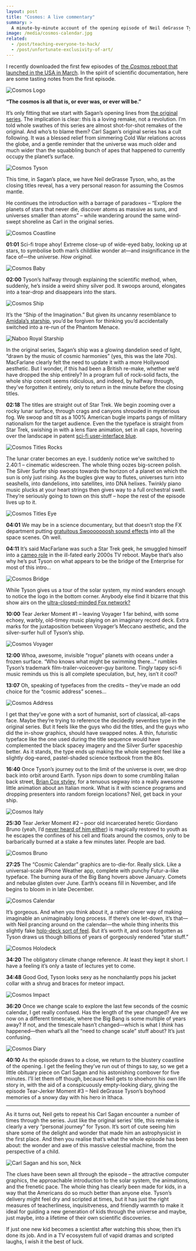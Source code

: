 ```yaml
---
layout: post
title: "Cosmos: A live commentary"
summary: >
  A minute-by-minute account of the opening episode of Neil deGrasse Tyson’s relaunch of the classic American scientific documentary series. Because, why not?
image: /media/cosmos-calendar.jpg
related:
  - /post/teaching-everyone-to-hack/
  - /post/unfortunate-exclusivity-of-art/
---
```


I recently downloaded the first few episodes of [the *Cosmos* reboot that launched in the USA in March](https://en.wikipedia.org/wiki/Cosmos:_A_Spacetime_Odyssey). In the spirit of scientific documentation, here are some tasting notes from the first episode.

![Cosmos Logo](/media/cosmos-logo.jpg)

**“The cosmos is all that is, or ever was, or ever will be.”**

It’s only fitting that we start with Sagan’s opening lines from [the original series](https://en.wikipedia.org/wiki/Cosmos:_A_Personal_Voyage). The implication is clear: this is a loving remake, not a revolution. I’m told whole swathes of this series are almost shot-for-shot remakes of the original. And who’s to blame them? Carl Sagan’s original series has a cult following. It was a blessed relief from simmering Cold War relations across the globe, and a gentle reminder that the universe was much older and much wider than the squabbling bunch of apes that happened to currently occupy the planet’s surface.

![Cosmos Tyson](/media/cosmos-tyson.jpg)

This time, in Sagan’s place, we have Neil deGrasse Tyson, who, as the closing titles reveal, has a very personal reason for assuming the Cosmos mantle.

He continues the introduction with a barrage of paradoxes – “Explore the planets of stars that never die, discover atoms as massive as suns, and universes smaller than atoms” – while wandering around the same wind-swept shoreline as Carl in the original series.

![Cosmos Coastline](/media/cosmos-coastline.jpg)

**01:01** Sci-fi trope ahoy! Extreme close-up of wide-eyed baby, looking up at stars, to symbolise both man’s childlike wonder at—and insignificance in the face of—the universe. *How original.*

![Cosmos Baby](/media/cosmos-baby.jpg)

**02:00** Tyson’s halfway through explaining the scientific method, when, suddenly, he’s inside a weird shiny silver pod. It swoops around, elongates into a tear-drop and disappears into the stars.

![Cosmos Ship](/media/cosmos-ship.jpg)

It’s the “Ship of the Imagination.” But given its uncanny resemblance to [Amidala’s starship](http://starwars.wikia.com/wiki/J-type_327_Nubian_royal_starship), you’d be forgiven for thinking you’d accidentally switched into a re-run of the Phantom Menace.

![Naboo Royal Starship](../media/naboo-royal-starship.jpg)

In the original series, Sagan’s ship was a glowing dandelion seed of light, “drawn by the music of cosmic harmonies” (yes, this was the late 70s). MacFarlane clearly felt the need to update it with a more Hollywood aesthetic. But I wonder, if this had been a British re-make, whether we’d have dropped the ship entirely? In a program full of rock-solid facts, the whole ship conceit seems ridiculous, and indeed, by halfway through, they’ve forgotten it entirely, only to return in the minute before the closing titles.

**02:18** The titles are straight out of Star Trek. We begin zooming over a rocky lunar surface, through crags and canyons shrouded in mysterious fog. We swoop and tilt as a 100% American bugle imparts pangs of military nationalism for the target audience. Even the the typeface is straight from Star Trek, swishing in with a lens flare animation, set in all caps, hovering over the landscape in patent [sci-fi user-interface blue](http://99percentinvisible.org/episode/future-screens-are-mostly-blue/).

![Cosmos Titles Rocks](/media/cosmos-titles-rocks.jpg)

The lunar crater becomes an eye. I suddenly notice we’ve switched to 2.40∶1 – cinematic widescreen. The whole thing oozes big-screen polish. The Silver Surfer ship swoops towards the horizon of a planet on which the sun is only just rising. As the bugles give way to flutes, universes turn into seashells, into dandelions, into satellites, into DNA helixes. Twinkly piano music plucks at your heart strings then gives way to a full orchestral swell. They’re seriously going to town on this stuff – hope the rest of the episode lives up to it.

![Cosmos Titles Eye](/media/cosmos-titles-eye.jpg)

**04:01** We may be in a science documentary, but that doesn’t stop the FX department putting [gratuitous Swooooooosh sound effects](http://www.tested.com/science/space/459215-what-if-sound-star-wars-was-type-interface-design) into all the space scenes. Oh well.

**04:11** It’s said MacFarlane was such a Star Trek geek, he smuggled himself into a [cameo role](http://www.imdb.com/character/ch0111446/) in the ill-fated early 2000s TV reboot. Maybe that’s also why he’s put Tyson on what appears to be the bridge of the Enterprise for most of this intro…

![Cosmos Bridge](/media/cosmos-bridge.jpg)

While Tyson gives us a tour of the solar system, my mind wanders enough to notice the logo in the bottom corner. Anybody else find it bizarre that this show airs on the [ultra-closed-minded Fox network?](https://en.wikipedia.org/wiki/Fox_News_Channel_controversies)

**10:00** Tear Jerker Moment #1 – leaving Voyager 1 far behind, with some echoey, warbly, old-timey music playing on an imaginary record deck. Extra marks for the juxtaposition between Voyager’s Meccano aesthetic, and the silver-surfer hull of Tyson’s ship.

![Cosmos Voyager](/media/cosmos-voyager.jpg)

**12:00** Whoa, awesome, invisible “rogue” planets with oceans under a frozen surface. “Who knows what might be swimming there…” rumbles Tyson’s trademark film-trailer-voiceover-guy baritone. Tingly tappy sci-fi music reminds us this is all complete speculation, but, hey, isn’t it cool?

**13:07** Oh, speaking of typefaces from the credits – they’ve made an odd choice for the “cosmic address” scenes…

![Cosmos Address](/media/cosmos-address.jpg)

I get that they’ve gone with a sort of humanist, sort of classical, all-caps face. Maybe they’re trying to reference the decidedly seventies type in the original series. But it feels like the guys who did the titles, and the guys who did the in-show graphics, should have swapped notes. A thin, futuristic typeface like the one used during the title sequence would have complemented the black spacey imagery and the Silver Surfer spaceship better. As it stands, the type ends up making the whole segment feel like a slightly dog-eared, pastel-shaded science textbook from the 80s.

**16:40** Once Tyson’s journey out to the limit of the universe is over, we drop back into orbit around Earth. Tyson nips down to some crumbling Italian back street, [Brian Cox styley](http://www.itsokaytobesmart.com/post/14902783395/doubleheelix-how-a-sandcastle-reveals-the-end), for a tenuous segway into a really awesome little animation about an Italian monk. What is it with science programs and dropping presenters into random foreign locations? Neil, get back in your ship.

![Cosmos Italy](/media/cosmos-italy.jpg)

**25:30** Tear Jerker Moment #2 – poor old incarcerated heretic Giordano Bruno (yeah, I’d [never heard of him either](https://en.wikipedia.org/wiki/Giordano_Bruno)) is magically restored to youth as he escapes the confines of his cell and floats around the cosmos, only to be barbarically burned at a stake a few minutes later. People are bad.

![Cosmos Bruno](/media/cosmos-bruno.jpg)

**27:25** The “Cosmic Calendar” graphics are to-die-for. Really slick. Like a universal-scale iPhone Weather app, complete with punchy Futur-a-like typeface. The burning aura of the Big Bang hovers above January. Comets and nebulae glisten over June. Earth’s oceans fill in November, and life begins to bloom in in late December.

![Cosmos Calendar](/media/cosmos-calendar.jpg)

It’s gorgeous. And when you think about it, a rather clever way of making imaginable an unimaginably long process. If there’s one let-down, it’s that—with Neil prancing around on the calendar—the whole thing inherits this slightly fake [holo-deck sort of feel](https://twitter.com/neiltyson/status/463122781874716672). But it’s worth it, and soon forgotten as Tyson draws us though billions of years of gorgeously rendered “star stuff.”

![Cosmos Holodeck](/media/cosmos-holodeck.jpg)

**34:20** The obligatory climate change reference. At least they kept it short. I have a feeling it’s only a taste of lectures yet to come.

**34:48** Good God, Tyson looks sexy as he nonchalantly pops his jacket collar with a shrug and braces for meteor impact.

![Cosmos Impact](/media/cosmos-impact.jpg)

**36:20** Once we change scale to explore the last few seconds of the cosmic calendar, I get really confused. Has the length of the year changed? Are we now on a different timescale, where the Big Bang is some multiple of years away? If not, and the timescale hasn’t changed—which is what I *think* has happened—then what’s all the “need to change scale” stuff about? It’s just confusing.

![Cosmos Diary](/media/cosmos-diary.jpg)

**40:10** As the episode draws to a close, we return to the blustery coastline of the opening. I get the feeling they’ve run out of things to say, so we get a little obituary piece on Carl Sagan and his astonishing combover for five minutes. I’ll let them off though, because Neil gets to shoehorn his own life story in, with the aid of a conspicuously empty-looking diary, giving the episode Tear-Jerker Moment #3 – Neil deGrasse Tyson’s boyhood memories of a snowy day with his hero in Ithaca.

---

As it turns out, Neil gets to repeat his Carl Sagan encounter a number of times through the series. Just like the original series’ title, this remake is clearly a very “personal journey” for Tyson. It’s sort of cute seeing him share some of the delight and wonder that made him an astrophysicist in the first place. And then you realise that’s what the whole episode has been about: the wonder and awe of this massive celestial machine, from the perspective of a child.

![Carl Sagan and his son, Nick](/media/carl-and-nick-sagan.jpg "Carl Sagan and his son, Nick")

The clues have been sewn all through the episode – the attractive computer graphics, the approachable introduction to the solar system, the animations, and the frenetic pace. The whole thing has clearly been made for kids, in a way that the Americans do so much better than anyone else. Tyson’s delivery might feel dry and scripted at times, but it has just the right measures of teacherliness, inquisitveness, and friendly warmth to make it ideal for guiding a new generation of kids through the universe and maybe, just maybe, into a lifetime of their own scientific discoveries.

If just one new kid becomes a scientist after watching this show, then it’s done its job. And in a TV ecosystem full of vapid dramas and scripted laughs, I wish it the best of luck.
